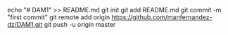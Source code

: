 echo "# DAM1" >> README.md
git init
git add README.md
git commit -m "first commit"
git remote add origin https://github.com/manfernandez-dz/DAM1.git
git push -u origin master
